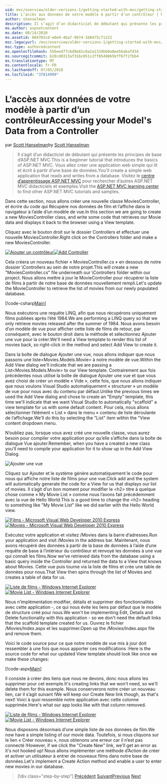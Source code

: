 ```yaml
---
uid: mvc/overview/older-versions-1/getting-started-with-mvc/getting-started-with-mvc-part5
title: L’accès aux données de votre modèle à partir d’un contrôleur | Microsoft Docs
author: shanselman
description: Il s’agit d’un didacticiel de débutant qui présente les principes de base d’ASP.NET MVC. Créer une application web simple qui lit et écrit à partir d’une base de données.
ms.author: aspnetcontent
ms.date: 08/14/2010
ms.assetid: 004703cd-e0e9-4ba7-9974-1b0475c71222
msc.legacyurl: /mvc/overview/older-versions-1/getting-started-with-mvc/getting-started-with-mvc-part5
msc.type: authoredcontent
ms.openlocfilehash: 556eed77cbd9e81c0a2a1334bb0a8ee56abafd34
ms.sourcegitcommit: b28cd0313af316c051c2ff8549865bff67f2fbb4
ms.translationtype: MT
ms.contentlocale: fr-FR
ms.lasthandoff: 07/05/2018
ms.locfileid: "37814999"
---
```

<a name="accessing-your-models-data-from-a-controller"></a><span data-ttu-id="9d08e-104">L’accès aux données de votre modèle à partir d’un contrôleur</span><span class="sxs-lookup"><span data-stu-id="9d08e-104">Accessing your Model's Data from a Controller</span></span>
====================
<span data-ttu-id="9d08e-105">par [Scott Hanselman](https://github.com/shanselman)</span><span class="sxs-lookup"><span data-stu-id="9d08e-105">by [Scott Hanselman](https://github.com/shanselman)</span></span>

> <span data-ttu-id="9d08e-106">Il s’agit d’un didacticiel de débutant qui présente les principes de base d’ASP.NET MVC.</span><span class="sxs-lookup"><span data-stu-id="9d08e-106">This is a beginner tutorial that introduces the basics of ASP.NET MVC.</span></span> <span data-ttu-id="9d08e-107">Vous allez créer une application web simple qui lit et écrit à partir d’une base de données.</span><span class="sxs-lookup"><span data-stu-id="9d08e-107">You'll create a simple web application that reads and writes from a database.</span></span> <span data-ttu-id="9d08e-108">Visitez le [centre d’apprentissage ASP.NET MVC](../../../index.md) pour rechercher d’autres ASP.NET MVC didacticiels et exemples.</span><span class="sxs-lookup"><span data-stu-id="9d08e-108">Visit the [ASP.NET MVC learning center](../../../index.md) to find other ASP.NET MVC tutorials and samples.</span></span>


<span data-ttu-id="9d08e-109">Dans cette section, nous allons créer une nouvelle classe MoviesController, et écrire du code qui Récupère nos données de film et l’affiche dans le navigateur à l’aide d’un modèle de vue.</span><span class="sxs-lookup"><span data-stu-id="9d08e-109">In this section we are going to create a new MoviesController class, and write some code that retrieves our Movie data and displays it back to the browser using a View template.</span></span>

<span data-ttu-id="9d08e-110">Cliquez avec le bouton droit sur le dossier Controllers et effectuer une nouvelle MoviesController.</span><span class="sxs-lookup"><span data-stu-id="9d08e-110">Right click on the Controllers folder and make a new MoviesController.</span></span>

<span data-ttu-id="9d08e-111">[![Ajouter un contrôleur](getting-started-with-mvc-part5/_static/image2.png)](getting-started-with-mvc-part5/_static/image1.png)</span><span class="sxs-lookup"><span data-stu-id="9d08e-111">[![Add Controller](getting-started-with-mvc-part5/_static/image2.png)](getting-started-with-mvc-part5/_static/image1.png)</span></span>

<span data-ttu-id="9d08e-112">Cela créera un nouveau fichier « MoviesController.cs » en dessous de notre dossier \Controllers au sein de notre projet.</span><span class="sxs-lookup"><span data-stu-id="9d08e-112">This will create a new "MoviesController.cs" file underneath our \Controllers folder within our project.</span></span> <span data-ttu-id="9d08e-113">Nous allons mettre à jour le MovieController pour récupérer la liste de films à partir de notre base de données nouvellement rempli.</span><span class="sxs-lookup"><span data-stu-id="9d08e-113">Let's update the MovieController to retrieve the list of movies from our newly populated database.</span></span>

[!code-csharp[Main](getting-started-with-mvc-part5/samples/sample1.cs)]

<span data-ttu-id="9d08e-114">Nous exécutons une requête LINQ, afin que nous récupérons uniquement films publiées après l’été 1984.</span><span class="sxs-lookup"><span data-stu-id="9d08e-114">We are performing a LINQ query so that we only retrieve movies released after the summer of 1984.</span></span> <span data-ttu-id="9d08e-115">Nous avons besoin d’un modèle de vue pour afficher cette liste de films de retour, par conséquent, avec le bouton droit dans la méthode et sélectionnez Ajouter une vue pour la créer.</span><span class="sxs-lookup"><span data-stu-id="9d08e-115">We'll need a View template to render this list of movies back, so right-click in the method and select Add View to create it.</span></span>

<span data-ttu-id="9d08e-116">Dans la boîte de dialogue Ajouter une vue, nous allons indiquer que nous passons une liste&lt;Movies.Models.Movie&gt; à notre modèle de vue.</span><span class="sxs-lookup"><span data-stu-id="9d08e-116">Within the Add View dialog we'll indicate that we are passing a List&lt;Movies.Models.Movie&gt; to our View template.</span></span> <span data-ttu-id="9d08e-117">Contrairement aux fois précédentes nous utilisé la boîte de dialogue Ajouter une vue et que vous avez choisi de créer un modèle « Vide », cette fois, que nous allons indiquer que nous voulons Visual Studio automatiquement « structurer » un modèle de vue pour nous avec du contenu par défaut.</span><span class="sxs-lookup"><span data-stu-id="9d08e-117">Unlike the previous times we used the Add View dialog and chose to create an "Empty" template, this time we'll indicate that we want Visual Studio to automatically "scaffold" a view template for us with some default content.</span></span> <span data-ttu-id="9d08e-118">Pour cela, nous allons sélectionner l’élément « List » dans le menu « contenu de liste déroulante de l’affichage.</span><span class="sxs-lookup"><span data-stu-id="9d08e-118">We'll do this by selecting the "List" item within the "View content dropdown menu.</span></span>

<span data-ttu-id="9d08e-119">N’oubliez pas, lorsque vous avez créé une nouvelle classe, vous aurez besoin pour compiler votre application pour qu’elle s’affiche dans la boîte de dialogue Vue ajouter.</span><span class="sxs-lookup"><span data-stu-id="9d08e-119">Remember, when you have a created a new class you'll need to compile your application for it to show up in the Add View Dialog.</span></span>

![Ajouter une vue](getting-started-with-mvc-part5/_static/image3.png)

<span data-ttu-id="9d08e-121">Cliquez sur Ajouter et le système génère automatiquement le code pour nous qui affiche notre liste de films pour une vue.</span><span class="sxs-lookup"><span data-stu-id="9d08e-121">Click add and the system will automatically generate the code for a View for us that displays our list of movies.</span></span> <span data-ttu-id="9d08e-122">Il s’agit d’un bon moment pour modifier le &lt;h2&gt; titre à quelque chose comme « My Movie List » comme nous l’avons fait précédemment avec la vue de Hello World.</span><span class="sxs-lookup"><span data-stu-id="9d08e-122">This is a good time to change the &lt;h2&gt; heading to something like "My Movie List" like we did earlier with the Hello World view.</span></span>

<span data-ttu-id="9d08e-123">[![Films - Microsoft Visual Web Developer 2010 Express](getting-started-with-mvc-part5/_static/image5.png)](getting-started-with-mvc-part5/_static/image4.png)</span><span class="sxs-lookup"><span data-stu-id="9d08e-123">[![Movies - Microsoft Visual Web Developer 2010 Express](getting-started-with-mvc-part5/_static/image5.png)](getting-started-with-mvc-part5/_static/image4.png)</span></span>

<span data-ttu-id="9d08e-124">Exécutez votre application et visitez /Movies dans la barre d’adresses.</span><span class="sxs-lookup"><span data-stu-id="9d08e-124">Run your application and visit /Movies in the address bar.</span></span> <span data-ttu-id="9d08e-125">Maintenant, nous avons récupéré des données à partir de la base de données à l’aide d’une requête de base à l’intérieur du contrôleur et renvoyé les données à une vue qui connaît les films.</span><span class="sxs-lookup"><span data-stu-id="9d08e-125">Now we've retrieved data from the database using a basic query inside the Controller and returned the data to a View that knows about Movies.</span></span> <span data-ttu-id="9d08e-126">Cette vue puis tourne via la liste de films et crée une table de données pour nous.</span><span class="sxs-lookup"><span data-stu-id="9d08e-126">That View then spins through the list of Movies and creates a table of data for us.</span></span>

<span data-ttu-id="9d08e-127">[![Liste de films - Windows Internet Explorer](getting-started-with-mvc-part5/_static/image7.png)](getting-started-with-mvc-part5/_static/image6.png)</span><span class="sxs-lookup"><span data-stu-id="9d08e-127">[![Movie List - Windows Internet Explorer](getting-started-with-mvc-part5/_static/image7.png)](getting-started-with-mvc-part5/_static/image6.png)</span></span>

<span data-ttu-id="9d08e-128">Nous n’implémentation modifier, détails et supprimer des fonctionnalités avec cette application -, ce qui nous évite les liens par défaut que le modèle de structure créé pour nous.</span><span class="sxs-lookup"><span data-stu-id="9d08e-128">We won't be implementing Edit, Details and Delete functionality with this application - so we don't need the default links that the scaffold template created for us.</span></span> <span data-ttu-id="9d08e-129">Ouvrez le fichier /Movies/Index.aspx et les supprimer.</span><span class="sxs-lookup"><span data-stu-id="9d08e-129">Open up the /Movies/Index.aspx file and remove them.</span></span>

<span data-ttu-id="9d08e-130">Voici le code source pour ce que notre modèle de vue mis à jour doit ressembler à une fois que nous apporter ces modifications :</span><span class="sxs-lookup"><span data-stu-id="9d08e-130">Here is the source code for what our updated View template should look like once we make these changes:</span></span>

[!code-aspx[Main](getting-started-with-mvc-part5/samples/sample2.aspx)]

<span data-ttu-id="9d08e-131">Il consiste à créer des liens que nous ne devons, donc nous allons les supprimer pour cet exemple.</span><span class="sxs-lookup"><span data-stu-id="9d08e-131">It's creating links that we won't need, so we'll delete them for this example.</span></span> <span data-ttu-id="9d08e-132">Nous conserverons notre créer un nouveau lien, car il s’agit suivant !</span><span class="sxs-lookup"><span data-stu-id="9d08e-132">We will keep our Create New link though, as that's next!</span></span> <span data-ttu-id="9d08e-133">Voici à quoi ressemble notre application avec cette colonne supprimée.</span><span class="sxs-lookup"><span data-stu-id="9d08e-133">Here's what our app looks like with that column removed.</span></span>

<span data-ttu-id="9d08e-134">[![Liste de films - Windows Internet Explorer](getting-started-with-mvc-part5/_static/image9.png)](getting-started-with-mvc-part5/_static/image8.png)</span><span class="sxs-lookup"><span data-stu-id="9d08e-134">[![Movie List - Windows Internet Explorer](getting-started-with-mvc-part5/_static/image9.png)](getting-started-with-mvc-part5/_static/image8.png)</span></span>

<span data-ttu-id="9d08e-135">Nous disposons désormais d’une simple liste de nos données de film.</span><span class="sxs-lookup"><span data-stu-id="9d08e-135">We now have a simple listing of our movie data.</span></span> <span data-ttu-id="9d08e-136">Toutefois, si nous cliquons sur le lien « Créer nouveau », nous obtenons une erreur car il n’est pas connecté !</span><span class="sxs-lookup"><span data-stu-id="9d08e-136">However, if we click the "Create New" link, we'll get an error as it's not hooked up!</span></span> <span data-ttu-id="9d08e-137">Nous allons implémenter une méthode d’Action de créer et activer un utilisateur à entrer de nouveaux films dans notre base de données.</span><span class="sxs-lookup"><span data-stu-id="9d08e-137">Let's implement a Create Action method and enable a user to enter new movies in our database.</span></span>

> [!div class="step-by-step"]
> <span data-ttu-id="9d08e-138">[Précédent](getting-started-with-mvc-part4.md)
> [Suivant](getting-started-with-mvc-part6.md)</span><span class="sxs-lookup"><span data-stu-id="9d08e-138">[Previous](getting-started-with-mvc-part4.md)
[Next](getting-started-with-mvc-part6.md)</span></span>
